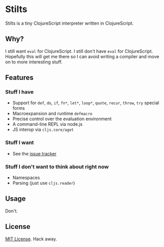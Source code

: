 # Stilts

Stilts is a tiny ClojureScript interpreter written in ClojureScript.

## Why?

I still want `eval` for ClojureScript. I still don't have `eval` for ClojureScript. Hopefully this will get me there so I can avoid writing a compiler and move on to more interesting stuff.

## Features

### Stuff I have
* Support for `def`, `do`, `if`, `fn*`, `let*`, `loop*`, `quote`, `recur`, `throw`, `try` special forms
* Macroexpansion and runtime `defmacro`
* Precise control over the evaluation environment
* A command-line REPL via node.js
* JS interop via `cljs.core/aget`

### Stuff I want
* See the [issue tracker](https://github.com/mkremins/stilts/issues?state=open)

### Stuff I don't want to think about right now 
* Namespaces
* Parsing (just use `cljs.reader`)

## Usage

Don't.

## License

[MIT License](http://opensource.org/licenses/MIT). Hack away.
